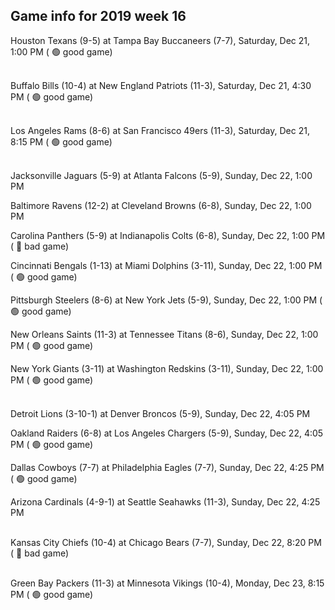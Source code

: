 ## Game info for 2019 week 16
Houston Texans (9-5) at Tampa Bay Buccaneers (7-7), Saturday, Dec 21, 1:00 PM (	:green_circle: good game)

<br/>Buffalo Bills (10-4) at New England Patriots (11-3), Saturday, Dec 21, 4:30 PM (	:green_circle: good game)

<br/>Los Angeles Rams (8-6) at San Francisco 49ers (11-3), Saturday, Dec 21, 8:15 PM (	:green_circle: good game)

<br/>Jacksonville Jaguars (5-9) at Atlanta Falcons (5-9), Sunday, Dec 22, 1:00 PM

Baltimore Ravens (12-2) at Cleveland Browns (6-8), Sunday, Dec 22, 1:00 PM

Carolina Panthers (5-9) at Indianapolis Colts (6-8), Sunday, Dec 22, 1:00 PM (	:red_circle: bad game)

Cincinnati Bengals (1-13) at Miami Dolphins (3-11), Sunday, Dec 22, 1:00 PM (	:green_circle: good game)

Pittsburgh Steelers (8-6) at New York Jets (5-9), Sunday, Dec 22, 1:00 PM (	:green_circle: good game)

New Orleans Saints (11-3) at Tennessee Titans (8-6), Sunday, Dec 22, 1:00 PM (	:green_circle: good game)

New York Giants (3-11) at Washington Redskins (3-11), Sunday, Dec 22, 1:00 PM (	:green_circle: good game)

<br/>Detroit Lions (3-10-1) at Denver Broncos (5-9), Sunday, Dec 22, 4:05 PM

Oakland Raiders (6-8) at Los Angeles Chargers (5-9), Sunday, Dec 22, 4:05 PM (	:green_circle: good game)

Dallas Cowboys (7-7) at Philadelphia Eagles (7-7), Sunday, Dec 22, 4:25 PM (	:green_circle: good game)

Arizona Cardinals (4-9-1) at Seattle Seahawks (11-3), Sunday, Dec 22, 4:25 PM

<br/>Kansas City Chiefs (10-4) at Chicago Bears (7-7), Sunday, Dec 22, 8:20 PM (	:red_circle: bad game)

<br/>Green Bay Packers (11-3) at Minnesota Vikings (10-4), Monday, Dec 23, 8:15 PM (	:green_circle: good game)

